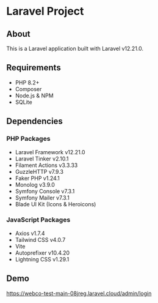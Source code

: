 # Laravel Project

## About
This is a Laravel application built with Laravel v12.21.0.

## Requirements
- PHP 8.2+
- Composer
- Node.js & NPM
- SQLite

## Dependencies
### PHP Packages
- Laravel Framework v12.21.0
- Laravel Tinker v2.10.1
- Filament Actions v3.3.33
- GuzzleHTTP v7.9.3
- Faker PHP v1.24.1
- Monolog v3.9.0
- Symfony Console v7.3.1
- Symfony Mailer v7.3.1
- Blade UI Kit (Icons & Heroicons)

### JavaScript Packages
- Axios v1.7.4
- Tailwind CSS v4.0.7
- Vite
- Autoprefixer v10.4.20
- Lightning CSS v1.29.1

## Demo
https://webco-test-main-08jreg.laravel.cloud/admin/login
